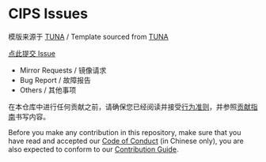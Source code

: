 # CIPS Issues

模版来源于 [TUNA](https://github.com/tuna/) / Template sourced from [TUNA](https://github.com/tuna/) 


[点此提交 Issue](https://github.com/NYIST-CIPS/issues/issues/new/choose)

- Mirror Requests / 镜像请求
- Bug Report / 故障报告
- Others / 其他事项

在本仓库中进行任何贡献之前，请确保您已经阅读并接受[行为准则](https://github.com/NYIST-CIPS/issues/blob/master/CODE_OF_CONDUCT.md)，并参照[贡献指南](https://github.com/NYIST-CIPS/issues/blob/master/CONTRIBUTING.md)书写内容。

Before you make any contribution in this repository, make sure that you have read and accepted our [Code of Conduct](https://github.com/NYIST-CIPS/issues/blob/master/CODE_OF_CONDUCT.md) (in Chinese only), you are also expected to conform to our [Contribution Guide](https://github.com/NYIST-CIPS/issues/blob/master/CONTRIBUTING.md).
